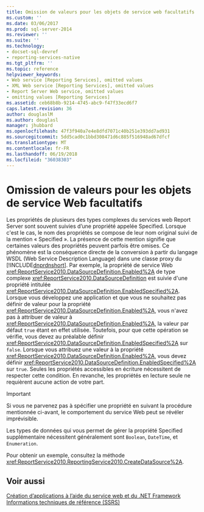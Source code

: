 ```yaml
---
title: Omission de valeurs pour les objets de service web facultatifs | Microsoft Docs
ms.custom: ''
ms.date: 03/06/2017
ms.prod: sql-server-2014
ms.reviewer: ''
ms.suite: ''
ms.technology:
- docset-sql-devref
- reporting-services-native
ms.tgt_pltfrm: ''
ms.topic: reference
helpviewer_keywords:
- Web service [Reporting Services], omitted values
- XML Web service [Reporting Services], omitted values
- Report Server Web service, omitted values
- omitting values [Reporting Services]
ms.assetid: ceb68b8b-9214-4745-abc9-f47f33ecd6f7
caps.latest.revision: 36
author: douglaslM
ms.author: douglasl
manager: jhubbard
ms.openlocfilehash: 47f3f940a7e4e8dfd7071c40b251e393dd7ad931
ms.sourcegitcommit: 5dd5cad0c1bbd308471d6c885f516948ad67dfcf
ms.translationtype: MT
ms.contentlocale: fr-FR
ms.lasthandoff: 06/19/2018
ms.locfileid: "36038303"
---
```

# <a name="omitting-values-for-optional-web-service-objects"></a>Omission de valeurs pour les objets de service Web facultatifs
  Les propriétés de plusieurs des types complexes du services web Report Server sont souvent suivies d’une propriété appelée Specified. Lorsque c'est le cas, le nom des propriétés se compose de leur nom original suivi de la mention « Specified ». La présence de cette mention signifie que certaines valeurs des propriétés peuvent parfois être omises. Ce phénomène est la conséquence directe de la conversion à partir du langage WSDL (Web Service Description Language) dans une classe proxy du [!INCLUDE[dnprdnshort](../../../includes/dnprdnshort-md.md)]. Par exemple, la propriété de service Web <xref:ReportService2010.DataSourceDefinition.Enabled%2A> de type complexe <xref:ReportService2010.DataSourceDefinition> est suivie d'une propriété intitulée <xref:ReportService2010.DataSourceDefinition.EnabledSpecified%2A>. Lorsque vous développez une application et que vous ne souhaitez pas définir de valeur pour la propriété <xref:ReportService2010.DataSourceDefinition.Enabled%2A>, vous n'avez pas à attribuer de valeur à <xref:ReportService2010.DataSourceDefinition.Enabled%2A>, la valeur par défaut `true` étant en effet utilisée. Toutefois, pour que cette opération se vérifie, vous devez au préalable définir <xref:ReportService2010.DataSourceDefinition.EnabledSpecified%2A> sur `false`. Lorsque vous attribuez une valeur à la propriété <xref:ReportService2010.DataSourceDefinition.Enabled%2A>, vous devez définir <xref:ReportService2010.DataSourceDefinition.EnabledSpecified%2A> sur `true`. Seules les propriétés accessibles en écriture nécessitent de respecter cette condition. En revanche, les propriétés en lecture seule ne requièrent aucune action de votre part.  
  
> [!IMPORTANT]  
>  Si vous ne parvenez pas à spécifier une propriété en suivant la procédure mentionnée ci-avant, le comportement du service Web peut se révéler imprévisible.  
  
 Les types de données qui vous permet de gérer la propriété Specified supplémentaire nécessitent généralement sont `Boolean`, `DateTime`, et `Enumeration`.  
  
 Pour obtenir un exemple, consultez la méthode <xref:ReportService2010.ReportingService2010.CreateDataSource%2A>.  
  
## <a name="see-also"></a>Voir aussi  
 [Création d’applications à l’aide du service web et du .NET Framework](building-applications-using-the-web-service-and-the-net-framework.md)   
 [Informations techniques de référence &#40;SSRS&#41;](../../technical-reference-ssrs.md)  
  
  